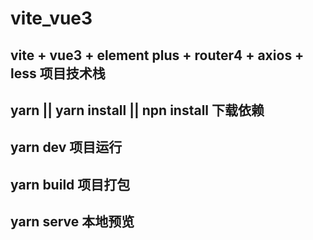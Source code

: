 # vite_vue3

## vite + vue3 + element plus + router4 + axios + less  项目技术栈

## yarn || yarn install || npn install  下载依赖

## yarn dev  项目运行

## yarn build  项目打包

## yarn serve 本地预览